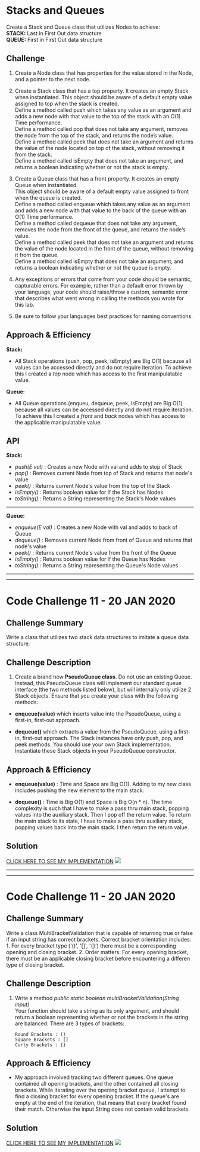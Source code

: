 # Stacks and Queues
<!-- Short summary or background information -->
Create a Stack and Queue class that utilizes Nodes to achieve:  
**STACK:**  Last in First Out data structure  
**QUEUE:**  First in First Out data structure

## Challenge
<!-- Description of the challenge -->
1. Create a Node class that has properties for the value stored in the Node, and a pointer to the next node.  

2. Create a Stack class that has a top property. It creates an empty Stack when instantiated.
    This object should be aware of a default empty value assigned to top when the stack is created.  
    Define a method called push which takes any value as an argument and adds a new node with that value to the top of the stack with an O(1) Time performance.  
    Define a method called pop that does not take any argument, removes the node from the top of the stack, and returns the node’s value.  
    Define a method called peek that does not take an argument and returns the value of the node located on top of the stack, without removing it from the stack.  
    Define a method called isEmpty that does not take an argument, and returns a boolean indicating whether or not the stack is empty.  
  
3. Create a Queue class that has a front property. It creates an empty Queue when instantiated.    
    This object should be aware of a default empty value assigned to front when the queue is created.  
    Define a method called enqueue which takes any value as an argument and adds a new node with that value to the back of the queue with an O(1) Time performance.  
    Define a method called dequeue that does not take any argument, removes the node from the front of the queue, and returns the node’s value.  
    Define a method called peek that does not take an argument and returns the value of the node located in the front of the queue, without removing it from the queue.  
    Define a method called isEmpty that does not take an argument, and returns a boolean indicating whether or not the queue is empty.  
  
4. Any exceptions or errors that come from your code should be semantic, capturable errors. For example, rather than a default error thrown by your language, your code should raise/throw a custom, semantic error that describes what went wrong in calling the methods you wrote for this lab.    
5. Be sure to follow your languages best practices for naming conventions.  

## Approach & Efficiency
<!-- What approach did you take? Why? What is the Big O space/time for this approach? -->
 **Stack:**  
 - All Stack operations (push, pop, peek, isEmpty) are Big O(1) because all values can be accessed directly and do not require iteration.  To achieve this I created a *top* node which has access to the first manipulatable value.  
 
 **Queue:**  
 - All Queue operations (enqueu, dequeue, peek, isEmpty) are Big O(1) because all values can be accessed directly and do not require iteration.  To achieve this I created a *front* and *back* nodes which has access to the applicable manipulatable value.
 
 
## API
<!-- Description of each method publicly available to your Stack and Queue-->
 **Stack:**  
 - *push(E val)* : Creates a new Node with val and adds to stop of Stack  
 - *pop()* : Removes current Node from top of Stack and returns that node's value  
 - *peek()* : Returns current Node's value from the top of the Stack  
 - *isEmpty()* : Returns boolean value for if the Stack has Nodes  
 - *toString()* : Returns a String representing the Stack's Node values  

 ---

 **Queue:**  
 - *enqueue(E val)* : Creates a new Node with val and adds to back of Queue  
 - *dequeue()* : Removes current Node from front of Queue and returns that node's value  
 - *peek()* : Returns current Node's value from the front of the Queue  
 - *isEmpty()* : Returns boolean value for if the Queue has Nodes  
 - *toString()* : Returns a String representing the Queue's Node values 
 
 ---
 ---
 
 # Code Challenge 11 - 20 JAN 2020
 ## Challenge Summary
<!-- Short summary or background information -->
Write a class that utilizes two stack data structures to imitate a queue data structure.

## Challenge Description
<!-- Description of the challenge -->
1. Create a brand new **PseudoQueue class**. Do not use an existing Queue. Instead, this PseudoQueue class will implement our standard queue interface (the two methods listed below), but will internally only utilize 2 Stack objects. Ensure that you create your class with the following methods:  

- **enqueue(value)** which inserts value into the PseudoQueue, using a first-in, first-out approach.  

- **dequeue()** which extracts a value from the PseudoQueue, using a first-in, first-out approach.
The Stack instances have only push, pop, and peek methods. You should use your own Stack implementation. Instantiate these Stack objects in your PseudoQueue constructor.  

## Approach & Efficiency
<!-- What approach did you take? Why? What is the Big O space/time for this approach? -->
- **enqueue(value)** : Time and Space are Big O(1).  Adding to my new class includes pushing the new element to the main stack.

- **dequeue()** : Time is Big O(1) and Space is Big O(n * n).  The time complexity is such that I have to make a pass thru main stack, popping values into the auxiliary stack.  Then I pop off the return value.  To return the main stack to its state, I have to make a pass thru auxiliary stack, popping values back into the main stack.  I then return the return value.  

## Solution
<!-- Embedded whiteboard image -->
[CLICK HERE TO SEE MY IMPLEMENTATION](https://github.com/micahThor/data-structures-and-algorithms/blob/master/stacksandqueues/src/main/java/stacksandqueues/PseudoQueue.java)
![](https://github.com/micahThor/data-structures-and-algorithms/blob/master/assets/Code%20challenge%2011.jpg)

---
---
 
 # Code Challenge 11 - 20 JAN 2020
 ## Challenge Summary
<!-- Short summary or background information -->
Write a class MultiBracketValidation that is capable of returning true or false if an input string has correct brackets.    Correct bracket orientation includes:  
        1. For every bracket type ('()', '[]', '{}') there must be a corresponding opening and closing bracket.
        2. Order matters.  For every opening bracket, there must be an applicable closing bracket before encountering a differen type of closing bracket.

## Challenge Description
<!-- Description of the challenge -->
1.  Write a method *public static boolean multiBracketValidation(String input)*  
        Your function should take a string as its only argument, and should return a boolean representing whether or not the brackets in the string are balanced. There are 3 types of brackets:

        Round Brackets : ()
        Square Brackets : []
        Curly Brackets : {}

## Approach & Efficiency
<!-- What approach did you take? Why? What is the Big O space/time for this approach? -->
- My approach involved tracking two different queues.  One queue contained all opening brackets, and the other contained all closing brackets.  While iterating over the opening bracket queue, I attempt to find a closing bracket for every opening bracket.  If the queue's are empty at the end of the iteration, that means that every bracket found their match. Otherwise the input String does not contain valid brackets.


## Solution
<!-- Embedded whiteboard image -->
[CLICK HERE TO SEE MY IMPLEMENTATION](https://github.com/micahThor/data-structures-and-algorithms/blob/master/stacksandqueues/src/main/java/stacksandqueues/MultiBracketValidation.java)
![](https://github.com/micahThor/data-structures-and-algorithms/blob/master/assets/lab%2013%20brackets.jpg)
